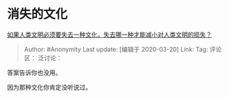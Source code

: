 # 消失的文化
[如果人类文明必须要失去一种文化，失去哪一种才能减小对人类文明的损失？](https://www.zhihu.com/question/379817007/answer/1090901353)

> Author: #Anonymity
> Last update: [编辑于 2020-03-20]
> Link:
> Tag:
> 评论区：
> 泛讨论：

答案告诉你也没用。

因为那种文化你肯定没听说过。
